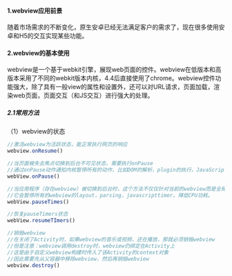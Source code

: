#### 1.webview应用前景

随着市场需求的不断变化，原生安卓已经无法满足客户的需求了，现在很多使用安卓和H5的交互实现某些功能。

#### 2.webview的基本使用

webview是一个基于webkit引擎，展现web页面的控件。webview在低版本和高版本采用了不同的webkit版本内核，4.4后直接使用了chrome。webview控件功能强大，除了具有一般view的属性和设置外，还可以对URL请求，页面加载，渲染web页面，页面交互（和JS交互）进行强大的处理。

##### 2.1常用方法

（1）webview的状态

```js
//激活webview为活跃状态，能正常执行网页的响应
webview.onResume()

//当页面被失去焦点切换到后台不可见状态，需要执行onPause
//通过onPause动作通知内核暂停所有的动作，比如DOM的解析，plugin的执行，JavaScript执行
webView.onPause()

//当应用程序（存在webview）被切换到后台时，这个方法不仅仅针对当前的webview而是全局的应用程序的webview
//它会暂停所有的webview的layout，parsing，javascripttimer。降低CPU功耗。
webView.pauseTimes()

//恢复pauseTimers状态
webView.resumeTImers()

//销毁webview
//在关闭了Activity时，如果webview的音乐或视频，还在播放，那就必须销毁webview
//但是注意：webview调用destroy时，webview仍绑定在Activity上
//这是由于自定义webview构建时传入了该Activity的context对象
//因此需要先从父容器中移除webview，然后再销毁webview
webview.destroy()
```





































